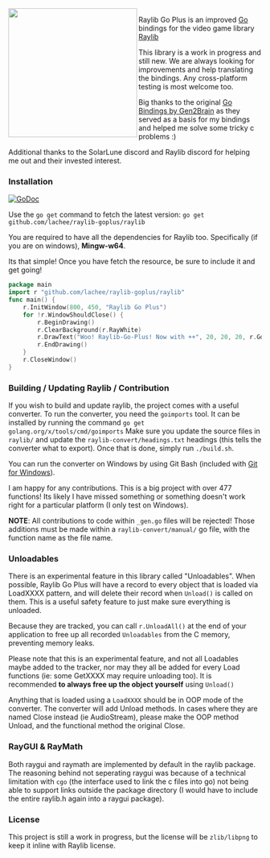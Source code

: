 
<img align="left" src="https://github.com/Lachee/raylib-goplus/raw/master/logo/raylib_goplus_256x256.png" width=256>

Raylib Go Plus is an improved [Go]([https://golang.org/](https://golang.org/)) bindings for the video game library [Raylib](https://raylib.com/)

This library is a work in progress and still new. We are always looking for improvements and help translating the bindings. Any cross-platform testing is most welcome too.

Big thanks to the original [Go Bindings by Gen2Brain](https://github.com/gen2brain/raylib-go) as they served as a basis for my bindings and helped me solve some tricky c problems :)

Additional thanks to the SolarLune discord and Raylib discord for helping me out and their invested interest.


### Installation
[![GoDoc](https://godoc.org/github.com/Lachee/raylib-goplus/raylib?status.svg)](https://godoc.org/github.com/Lachee/raylib-goplus/raylib)

Use the `go get` command to fetch the latest version:
`go get github.com/lachee/raylib-goplus/raylib`

You are required to have all the dependencies for Raylib too. Specifically (if you are on windows), **Mingw-w64**.

Its that simple! Once you have fetch the resource, be sure to include it and get going!

```go
package main
import r "github.com/lachee/raylib-goplus/raylib"
func main() {
	r.InitWindow(800, 450, "Raylib Go Plus")
	for !r.WindowShouldClose() {
		r.BeginDrawing()
		r.ClearBackground(r.RayWhite)
		r.DrawText("Woo! Raylib-Go-Plus! Now with ++", 20, 20, 20, r.GopherBlue)
		r.EndDrawing()
	}
	r.CloseWindow()
}
```

### Building / Updating Raylib / Contribution
If you wish to build and update raylib, the project comes with a useful converter.
To run the converter, you need the `goimports` tool. It can be installed by running the command `go get golang.org/x/tools/cmd/goimports`
Make sure you update the source files in `raylib/` and update the `raylib-convert/headings.txt` headings (this tells the converter what to export). Once that is done, simply run `./build.sh`.

You can run the converter on Windows by using Git Bash (included with [Git for Windows](https://gitforwindows.org/)).

I am happy for any contributions. This is a big project with over 477 functions! Its likely I have missed something or something doesn't work right for a particular platform (I only test on Windows).

**NOTE**: All contributions to code within  `_gen.go` files will be rejected!
Those additions must be made within a `raylib-convert/manual/` go file, with the function name as the file name.

### Unloadables
There is an experimental feature in this library called "Unloadables". When possible, Raylib Go Plus will have a record to every object that is loaded via LoadXXXX pattern, and will delete their record when `Unload()` is called on them. This is a useful safety feature to just make sure everything is unloaded.

Because they are tracked, you can call `r.UnloadAll()` at the end of your application to free up all recorded `Unloadables` from the C memory, preventing memory leaks.

Please note that this is an experimental feature, and not all Loadables maybe added to the tracker, nor may they all be added for every Load functions (ie: some GetXXXX may require unloading too). It is recommended **to always free up the object yourself** using `Unload()`

Anything that is loaded using a `LoadXXXX` should be in OOP mode of the converter. The converter will add Unload methods. In cases where they are named Close instead (ie AudioStream), please make the OOP method Unload, and the functional method the original Close.

### RayGUI & RayMath
Both raygui and raymath are implemented by default in the raylib package. The reasoning behind not seperating raygui was because of a technical limitation with `cgo` (the interface used to link the c files into go) not being able to support links outside the package directory (I would have to include the entire raylib.h again into a raygui package).

### License
This project is still a work in progress, but the license will be `zlib/libpng` to keep it inline with Raylib license.
